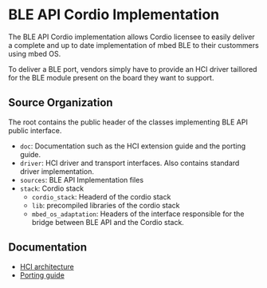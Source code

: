 # BLE API Cordio Implementation 

The BLE API Cordio implementation allows Cordio licensee to easily deliver a 
complete and up to date implementation of mbed BLE to their custommers using 
mbed OS. 

To deliver a BLE port, vendors simply have to provide an HCI driver taillored 
for the BLE module present on the board they want to support. 

## Source Organization 

The root contains the public header of the classes implementing BLE API public
interface.

* `doc`: Documentation such as the HCI extension guide and the 
porting guide.
* `driver`: HCI driver and transport interfaces. Also contains standard driver
implementation.
* `sources`: BLE API Implementation files 
* `stack`: Cordio stack 
    * `cordio_stack`: Headerd of the cordio stack 
    * `lib`: precompiled libraries of the cordio stack 
    * `mbed_os_adaptation`: Headers of the interface responsible for the bridge
    between BLE API and the Cordio stack.

## Documentation

* [HCI architecture](doc/HCIAbstraction.md)
* [Porting guide](doc/PortingGuide.md)
